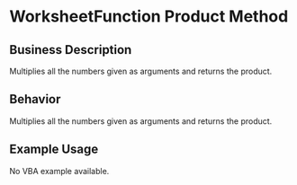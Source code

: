 # WorksheetFunction Product Method

## Business Description
Multiplies all the numbers given as arguments and returns the product.

## Behavior
Multiplies all the numbers given as arguments and returns the product.

## Example Usage
No VBA example available.